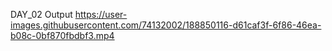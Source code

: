 
DAY_02 Output
https://user-images.githubusercontent.com/74132002/188850116-d61caf3f-6f86-46ea-b08c-0bf870fbdbf3.mp4


